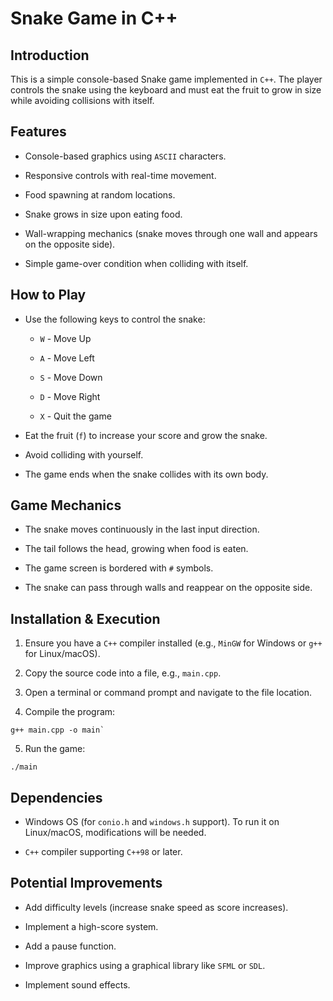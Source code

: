 # Snake Game in C++

## Introduction

This is a simple console-based Snake game implemented in `C++`. The player controls the snake using the keyboard and must eat the fruit to grow in size while avoiding collisions with itself.

## Features

- Console-based graphics using `ASCII` characters.

- Responsive controls with real-time movement.

- Food spawning at random locations.

- Snake grows in size upon eating food.

- Wall-wrapping mechanics (snake moves through one wall and appears on the opposite side).

- Simple game-over condition when colliding with itself.

## How to Play

- Use the following keys to control the snake:

  - `W` - Move Up

  - `A` - Move Left

  - `S` - Move Down

  - `D` - Move Right

  - `X` - Quit the game

- Eat the fruit (`f`) to increase your score and grow the snake.

- Avoid colliding with yourself.

- The game ends when the snake collides with its own body.

## Game Mechanics

- The snake moves continuously in the last input direction.

- The tail follows the head, growing when food is eaten.

- The game screen is bordered with `#` symbols.

- The snake can pass through walls and reappear on the opposite side.

## Installation & Execution
1. Ensure you have a `C++` compiler installed (e.g., `MinGW` for Windows or `g++` for Linux/macOS).

2. Copy the source code into a file, e.g., `main.cpp`.

3. Open a terminal or command prompt and navigate to the file location.

4. Compile the program:

```
g++ main.cpp -o main`
```

5. Run the game:

```
./main
```

## Dependencies

- Windows OS (for `conio.h` and `windows.h` support). To run it on Linux/macOS, modifications will be needed.

- `C++` compiler supporting `C++98` or later.

## Potential Improvements

- Add difficulty levels (increase snake speed as score increases).

- Implement a high-score system.

- Add a pause function.

- Improve graphics using a graphical library like `SFML` or `SDL`.

- Implement sound effects.
